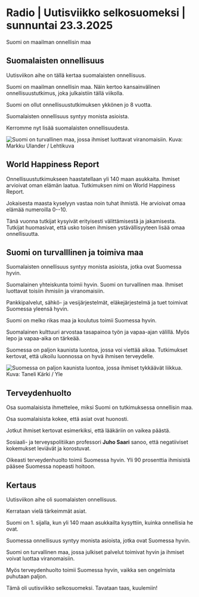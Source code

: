 # Radio \| Uutisviikko selkosuomeksi \| sunnuntai 23.3.2025

Suomi on maailman onnellisin maa

## Suomalaisten onnellisuus

Uutisviikon aihe on tällä kertaa suomalaisten onnellisuus.

Suomi on maailman onnellisin maa. Näin kertoo kansainvälinen onnellisuustutkimus, joka julkaistiin tällä viikolla.

Suomi on ollut onnellisuustutkimuksen ykkönen jo 8 vuotta.

Suomalaisten onnellisuus syntyy monista asioista.

Kerromme nyt lisää suomalaisten onnellisuudesta.

![Suomi on turvallinen maa, jossa ihmiset luottavat viranomaisiin. Kuva: Markku Ulander / Lehtikuva](https://images.cdn.yle.fi/image/upload/c_crop,h_2879,w_5119,x_0,y_106/ar_1.7777777777777777,c_fill,g_faces,h_431,w_767/dpr_1.0/q_auto:eco/f_auto/fl_lossy/v1742364486/39-143754067d99efdf05f4)

## World Happiness Report

Onnellisuustutkimukseen haastatellaan yli 140 maan asukkaita. Ihmiset arvioivat oman elämän laatua. Tutkimuksen nimi on World Happiness Report.

Jokaisesta maasta kyselyyn vastaa noin tuhat ihmistä. He arvioivat omaa elämää numeroilla 0--10.

Tänä vuonna tutkijat kysyivät erityisesti välittämisestä ja jakamisesta. Tutkijat huomasivat, että usko toisen ihmisen ystävällisyyteen lisää omaa onnellisuutta.

## Suomi on turvalllinen ja toimiva maa

Suomalaisten onnellisuus syntyy monista asioista, jotka ovat Suomessa hyvin.

Suomalainen yhteiskunta toimii hyvin. Suomi on turvallinen maa. Ihmiset luottavat toisiin ihmisiin ja viranomaisiin.

Pankkipalvelut, sähkö- ja vesijärjestelmät, eläkejärjestelmä ja tuet toimivat Suomessa yleensä hyvin.

Suomi on melko rikas maa ja koulutus toimii Suomessa hyvin.

Suomalainen kulttuuri arvostaa tasapainoa työn ja vapaa-ajan välillä. Myös lepo ja vapaa-aika on tärkeää.

Suomessa on paljon kaunista luontoa, jossa voi viettää aikaa. Tutkimukset kertovat, että ulkoilu luonnossa on hyvä ihmisen terveydelle.

![Suomessa on paljon kaunista luontoa, jossa ihmiset tykkäävät liikkua. Kuva: Taneli Kärki / Yle](https://images.cdn.yle.fi/image/upload/c_crop,h_2268,w_4031,x_0,y_0/ar_1.7777777777777777,c_fill,g_faces,h_431,w_767/dpr_1.0/q_auto:eco/f_auto/fl_lossy/v1741859766/39-143537267d2ab62e55a0)

## Terveydenhuolto

Osa suomalaisista ihmettelee, miksi Suomi on tutkimuksessa onnellisin maa.

Osa suomalaisista kokee, että asiat ovat huonosti.

Jotkut ihmiset kertovat esimerkiksi, että lääkäriin on vaikea päästä.

Sosiaali- ja terveyspolitiikan professori **Juho Saari** sanoo, että negatiiviset kokemukset leviävät ja korostuvat.

Oikeasti terveydenhuolto toimii Suomessa hyvin. Yli 90 prosenttia ihmisistä pääsee Suomessa nopeasti hoitoon.

## Kertaus

Uutisviikon aihe oli suomalaisten onnellisuus.

Kerrataan vielä tärkeimmät asiat.

Suomi on 1. sijalla, kun yli 140 maan asukkailta kysyttiin, kuinka onnellisia he ovat.

Suomessa onnellisuus syntyy monista asioista, jotka ovat Suomessa hyvin.

Suomi on turvallinen maa, jossa julkiset palvelut toimivat hyvin ja ihmiset voivat luottaa viranomaisiin.

Myös terveydenhuolto toimii Suomessa hyvin, vaikka sen ongelmista puhutaan paljon.

Tämä oli uutisviikko selkosuomeksi. Tavataan taas, kuulemiin!

